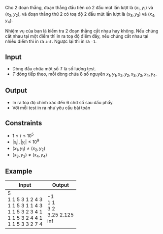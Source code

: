 Cho 2 đoạn thẳng, đoạn thẳng đầu tiên có 2 đầu mút lần lượt là $(x_1,y_1)$ và $(x_2,y_2)$, và đoạn thẳng thứ $2$ có toạ độ 2 đầu mút lần lượt là $(x_3,y_3)$ và $(x_4,y_4)$.

Nhiệm vụ của bạn là kiểm tra 2 đoạn thẳng cắt nhau hay không. Nếu chúng cắt nhau tại một điểm thì in ra toạ độ điểm đấy, nếu chúng cắt nhau tại nhiều điểm thì in ra `inf`. Ngược lại thì in ra `-1`.

## Input

- Dòng đầu chứa một số $T$ là số lượng test.
- $T$ dòng tiếp theo, mỗi dòng chứa $8$ số nguyên $x_1,y_1,x_2,y_2,x_3,y_3,x_4,y_4$.

## Output

- In ra toạ độ chính xác đến 6 chữ số sau dấu phẩy.
- Với mỗi test in ra như yêu cầu bài toán

## Constraints

- $1\le t\le 10^5$
- $|x_i|,|y_i|\le 10^9$
- $(x_1,y_1)\ne(x_2,y_2)$
- $(x_3,y_3)\ne(x_4,y_4)$

## Example

|Input|Output|
|-|-|
|5<br>1 1 5 3 1 2 4 3<br>1 1 5 3 1 1 4 3<br>1 1 5 3 2 3 4 1<br>1 1 5 3 2 4 4 1<br>1 1 5 3 3 2 7 4|-1<br>1 1<br>3 2<br>3.25 2.125<br>inf|